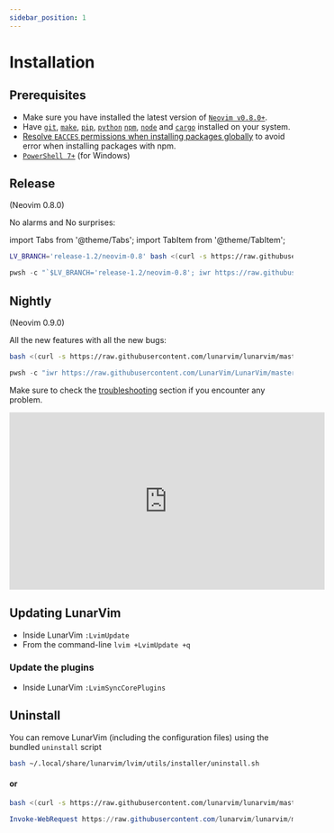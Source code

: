 ```yaml
---
sidebar_position: 1
---
```


# Installation

## Prerequisites

- Make sure you have installed the latest version of [`Neovim v0.8.0+`](https://github.com/neovim/neovim/releases/latest).
- Have [`git`](https://cli.github.com/), [`make`](https://www.gnu.org/software/make/), [`pip`](https://pypi.org/project/pip/), [`python`](https://www.python.org/) [`npm`](https://npmjs.com/), [`node`](https://nodejs.org/) and [`cargo`](https://www.rust-lang.org/tools/install) installed on your system.
- [Resolve `EACCES` permissions when installing packages globally](https://docs.npmjs.com/resolving-eacces-permissions-errors-when-installing-packages-globally) to avoid error when installing packages with npm.
- [`PowerShell 7+`](https://learn.microsoft.com/en-us/powershell/scripting/whats-new/migrating-from-windows-powershell-51-to-powershell-7?view=powershell-7.2) (for Windows)

## Release

(Neovim 0.8.0)

No alarms and No surprises:

import Tabs from '@theme/Tabs';
import TabItem from '@theme/TabItem';

<Tabs>
<TabItem value="linux/macos" label="Linux/MacOs">

```bash
LV_BRANCH='release-1.2/neovim-0.8' bash <(curl -s https://raw.githubusercontent.com/lunarvim/lunarvim/fc6873809934917b470bff1b072171879899a36b/utils/installer/install.sh)
```

</TabItem>
<TabItem value="windows" label="Windows">

```powershell
pwsh -c "`$LV_BRANCH='release-1.2/neovim-0.8'; iwr https://raw.githubusercontent.com/LunarVim/LunarVim/fc6873809934917b470bff1b072171879899a36b/utils/installer/install.ps1 -UseBasicParsing | iex"
```

</TabItem>
</Tabs>

## Nightly

(Neovim 0.9.0)

All the new features with all the new bugs:

<Tabs>
<TabItem value="linux/macos" label="Linux/MacOs">

```bash
bash <(curl -s https://raw.githubusercontent.com/lunarvim/lunarvim/master/utils/installer/install.sh)
```

</TabItem>
<TabItem value="windows" label="Windows">

```powershell
pwsh -c "iwr https://raw.githubusercontent.com/LunarVim/LunarVim/master/utils/installer/install.ps1 -UseBasicParsing | iex"
```

</TabItem>
</Tabs>

Make sure to check the [troubleshooting](./troubleshooting/README.md) section if you encounter any problem.
<iframe width="560" height="315" src="https://www.youtube.com/embed/sFA9kX-Ud_c" title="YouTube video player" frameborder="0" allow="accelerometer; autoplay; clipboard-write; encrypted-media; gyroscope; picture-in-picture" allowfullscreen="1"></iframe>

## Updating LunarVim

- Inside LunarVim `:LvimUpdate`
- From the command-line `lvim +LvimUpdate +q`

### Update the plugins

- Inside LunarVim `:LvimSyncCorePlugins`

## Uninstall

You can remove LunarVim (including the configuration files) using the bundled `uninstall` script

<Tabs>
<TabItem value="linux/macos" label="Linux/MacOs">

```bash
bash ~/.local/share/lunarvim/lvim/utils/installer/uninstall.sh
```
#### **or**
```bash
bash <(curl -s https://raw.githubusercontent.com/lunarvim/lunarvim/master/utils/installer/uninstall.sh)
```

</TabItem>
<TabItem value="windows" label="Windows">

```powershell
Invoke-WebRequest https://raw.githubusercontent.com/lunarvim/lunarvim/master/utils/installer/uninstall.ps1 -UseBasicParsing | Invoke-Expression
```

</TabItem>
</Tabs>
